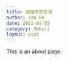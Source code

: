 ```yaml
---
title: 我是中文目录
author: Tao He
date: 2022-02-03
category: Jekyll
layout: post
---
```


This is an about page.
